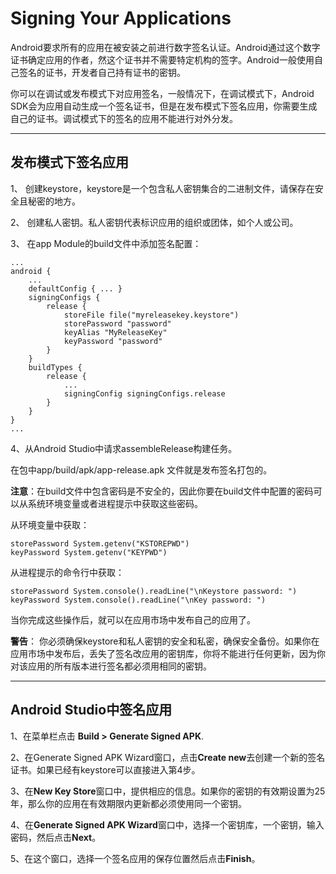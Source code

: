 # Signing Your Applications #

Android要求所有的应用在被安装之前进行数字签名认证。Android通过这个数字证书确定应用的作者，然这个证书并不需要特定机构的签字。Android一般使用自己签名的证书，开发者自己持有证书的密钥。  

你可以在调试或发布模式下对应用签名，一般情况下，在调试模式下，Android SDK会为应用自动生成一个签名证书，但是在发布模式下签名应用，你需要生成自己的证书。调试模式下的签名的应用不能进行对外分发。  

----------

## 发布模式下签名应用 ##

1、 创建keystore，keystore是一个包含私人密钥集合的二进制文件，请保存在安全且秘密的地方。   

2、 创建私人密钥。私人密钥代表标识应用的组织或团体，如个人或公司。  

3、 在app Module的build文件中添加签名配置：  

	...
	android {
	    ...
	    defaultConfig { ... }
	    signingConfigs {
	        release {
	            storeFile file("myreleasekey.keystore")
	            storePassword "password"
	            keyAlias "MyReleaseKey"
	            keyPassword "password"
	        }
	    }
	    buildTypes {
	        release {
	            ...
	            signingConfig signingConfigs.release
	        }
	    }
	}
	...  

4、从Android Studio中请求assembleRelease构建任务。  

在包中app/build/apk/app-release.apk 文件就是发布签名打包的。  

**注意**：在build文件中包含密码是不安全的，因此你要在build文件中配置的密码可以从系统环境变量或者进程提示中获取这些密码。  

从环境变量中获取：  

	storePassword System.getenv("KSTOREPWD")
	keyPassword System.getenv("KEYPWD")  

从进程提示的命令行中获取：  
	
	storePassword System.console().readLine("\nKeystore password: ")
	keyPassword System.console().readLine("\nKey password: ")  

当你完成这些操作后，就可以在应用市场中发布自己的应用了。  

**警告**： 你必须确保keystore和私人密钥的安全和私密，确保安全备份。如果你在应用市场中发布后，丢失了签名改应用的密钥库，你将不能进行任何更新，因为你对该应用的所有版本进行签名都必须用相同的密钥。  

----------

## Android Studio中签名应用 ##

1、在菜单栏点击 **Build > Generate Signed APK**.  

2、在Generate Signed APK Wizard窗口，点击**Create new**去创建一个新的签名证书。如果已经有keystore可以直接进入第4步。  

3、在**New Key Store**窗口中，提供相应的信息。如果你的密钥的有效期设置为25年，那么你的应用在有效期限内更新都必须使用同一个密钥。  

4、在**Generate Signed APK Wizard**窗口中，选择一个密钥库，一个密钥，输入密码，然后点击**Next**。  

5、在这个窗口，选择一个签名应用的保存位置然后点击**Finish**。